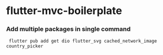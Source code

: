 # flutter-mvc-boilerplate

### Add multiple packages in single command 
```
 flutter pub add get dio flutter_svg cached_network_image country_picker
```
